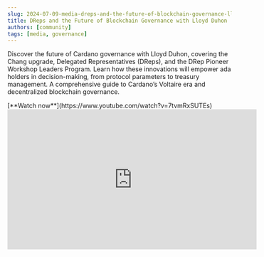 ```yaml
---
slug: 2024-07-09-media-dreps-and-the-future-of-blockchain-governance-lloyd-duhon
title: DReps and the Future of Blockchain Governance with Lloyd Duhon
authors: [community]
tags: [media, governance]
---
```


Discover the future of Cardano governance with Lloyd Duhon, covering the Chang upgrade, Delegated Representatives (DReps), and the DRep Pioneer Workshop Leaders Program. Learn how these innovations will empower ada holders in decision-making, from protocol parameters to treasury management. A comprehensive guide to Cardano’s Voltaire era and decentralized blockchain governance.

<div style={{ textAlign: 'right' }}>
[**Watch now**](https://www.youtube.com/watch?v=7tvmRxSUTEs)
</div>

<iframe width="560" height="315" src="https://www.youtube-nocookie.com/embed/7tvmRxSUTEs" title="YouTube video player" frameborder="0" allow="accelerometer; autoplay; clipboard-write; encrypted-media; gyroscope; picture-in-picture; web-share" referrerpolicy="strict-origin-when-cross-origin" allowfullscreen></iframe>